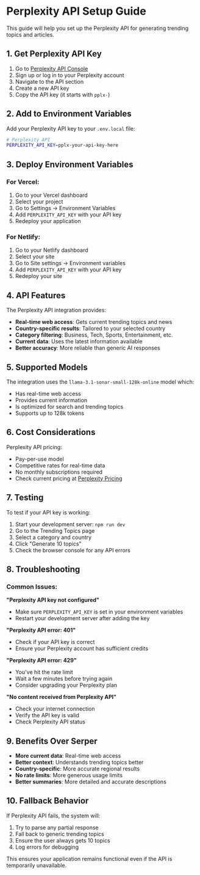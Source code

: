 # Perplexity API Setup Guide

This guide will help you set up the Perplexity API for generating trending topics and articles.

## 1. Get Perplexity API Key

1. Go to [Perplexity API Console](https://www.perplexity.ai/settings/api)
2. Sign up or log in to your Perplexity account
3. Navigate to the API section
4. Create a new API key
5. Copy the API key (it starts with `pplx-`)

## 2. Add to Environment Variables

Add your Perplexity API key to your `.env.local` file:

```bash
# Perplexity API
PERPLEXITY_API_KEY=pplx-your-api-key-here
```

## 3. Deploy Environment Variables

### For Vercel:
1. Go to your Vercel dashboard
2. Select your project
3. Go to Settings → Environment Variables
4. Add `PERPLEXITY_API_KEY` with your API key
5. Redeploy your application

### For Netlify:
1. Go to your Netlify dashboard
2. Select your site
3. Go to Site settings → Environment variables
4. Add `PERPLEXITY_API_KEY` with your API key
5. Redeploy your site

## 4. API Features

The Perplexity API integration provides:

- **Real-time web access**: Gets current trending topics and news
- **Country-specific results**: Tailored to your selected country
- **Category filtering**: Business, Tech, Sports, Entertainment, etc.
- **Current data**: Uses the latest information available
- **Better accuracy**: More reliable than generic AI responses

## 5. Supported Models

The integration uses the `llama-3.1-sonar-small-128k-online` model which:
- Has real-time web access
- Provides current information
- Is optimized for search and trending topics
- Supports up to 128k tokens

## 6. Cost Considerations

Perplexity API pricing:
- Pay-per-use model
- Competitive rates for real-time data
- No monthly subscriptions required
- Check current pricing at [Perplexity Pricing](https://www.perplexity.ai/pricing)

## 7. Testing

To test if your API key is working:

1. Start your development server: `npm run dev`
2. Go to the Trending Topics page
3. Select a category and country
4. Click "Generate 10 topics"
5. Check the browser console for any API errors

## 8. Troubleshooting

### Common Issues:

**"Perplexity API key not configured"**
- Make sure `PERPLEXITY_API_KEY` is set in your environment variables
- Restart your development server after adding the key

**"Perplexity API error: 401"**
- Check if your API key is correct
- Ensure your Perplexity account has sufficient credits

**"Perplexity API error: 429"**
- You've hit the rate limit
- Wait a few minutes before trying again
- Consider upgrading your Perplexity plan

**"No content received from Perplexity API"**
- Check your internet connection
- Verify the API key is valid
- Check Perplexity API status

## 9. Benefits Over Serper

- **More current data**: Real-time web access
- **Better context**: Understands trending topics better
- **Country-specific**: More accurate regional results
- **No rate limits**: More generous usage limits
- **Better summaries**: More detailed and accurate descriptions

## 10. Fallback Behavior

If Perplexity API fails, the system will:
1. Try to parse any partial response
2. Fall back to generic trending topics
3. Ensure the user always gets 10 topics
4. Log errors for debugging

This ensures your application remains functional even if the API is temporarily unavailable.
